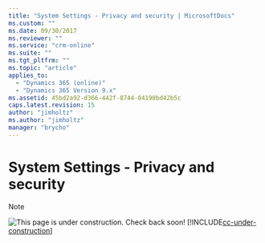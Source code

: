 ```yaml
---
title: "System Settings - Privacy and security | MicrosoftDocs"
ms.custom: ""
ms.date: 09/30/2017
ms.reviewer: ""
ms.service: "crm-online"
ms.suite: ""
ms.tgt_pltfrm: ""
ms.topic: "article"
applies_to: 
  - "Dynamics 365 (online)"
  - "Dynamics 365 Version 9.x"
ms.assetid: 45bd2a92-d366-442f-8744-04190bd42b5c
caps.latest.revision: 15
author: "jimholtz"
ms.author: "jimholtz"
manager: "brycho"
---
```

# System Settings - Privacy and security

> [!NOTE]
> ![This page is under construction. Check back soon!](../media/under_construction.png "Coming soon")  [!INCLUDE[cc-under-construction](../../includes/cc-under-construction.md)]

